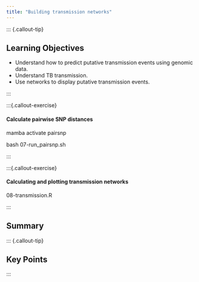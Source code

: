 ```yaml
---
title: "Building transmission networks"
---
```


::: {.callout-tip}
## Learning Objectives

- Understand how to predict putative transmission events using genomic data.
- Understand TB transmission.
- Use networks to display putative transmission events.


:::

:::{.callout-exercise}
#### Calculate pairwise SNP distances


mamba activate pairsnp

bash 07-run_pairsnp.sh

:::

:::{.callout-exercise}
#### Calculating and plotting transmission networks


08-transmission.R

:::


## Summary

::: {.callout-tip}
## Key Points

:::